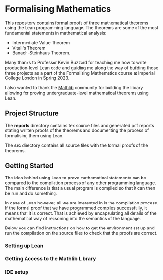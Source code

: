 # Formalising Mathematics

This repository contains formal proofs of three mathematical theorems using
the Lean programming language. The theorems are some of the most fundamental
statements in mathematical analysis:

- Intermediate Value Theorem
- Vitali's Theorem
- Banach-Steinhaus Theorem.

Many thanks to Professor Kevin Buzzard for teaching me how to write production-level
Lean code and guiding me along the way of building those three projects as a part
of the Formalising Mathematics course at Imperial College London in Spring 2023.

I also wanted to thank the [Mathlib](https://github.com/leanprover-community/mathlib)
community for building the library allowing for proving undergraduate-level
mathematical theorems using Lean.

## Project Structure

The **reports** directory contains tex source files and generated pdf reports
stating written proofs of the theorems and documenting the process of formalising
them using Lean.

The **src** directory contains all source files with the formal proofs of the
theorems.

## Getting Started

The idea behind using Lean to prove mathematical statements can be compared to
the compilation process of any other programming language. The main difference
is that a usual program is compiled so that it can then be run and do something.

In case of Lean however, all we are interested in is the compilation process.
If the formal proof that we have programmed compiles successfully, it means that
it is correct. That is achieved by encapsulating all details of the mathematical
way of reasoning into the semantics of the language.

Below you can find instructions on how to get the environment set up and run
the compilation on the source files to check that the proofs are correct.

### Setting up Lean

### Getting Access to the Mathlib Library

### IDE setup

